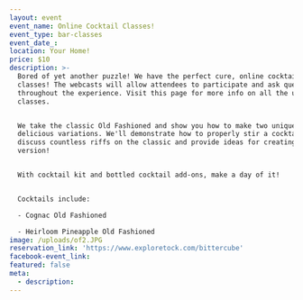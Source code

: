 ```yaml
---
layout: event
event_name: Online Cocktail Classes!
event_type: bar-classes
event_date_:
location: Your Home!
price: $10
description: >-
  Bored of yet another puzzle! We have the perfect cure, online cocktail
  classes! The webcasts will allow attendees to participate and ask questions
  throughout the experience. Visit this page for more info on all the upcoming
  classes.


  We take the classic Old Fashioned and show you how to make two unique and
  delicious variations. We'll demonstrate how to properly stir a cocktail,
  discuss countless riffs on the classic and provide ideas for creating your own
  version!


  With cocktail kit and bottled cocktail add-ons, make a day of it!


  Cocktails include:

  - Cognac Old Fashioned

  - Heirloom Pineapple Old Fashioned
image: /uploads/of2.JPG
reservation_link: 'https://www.exploretock.com/bittercube'
facebook-event_link:
featured: false
meta:
  - description:
---
```



